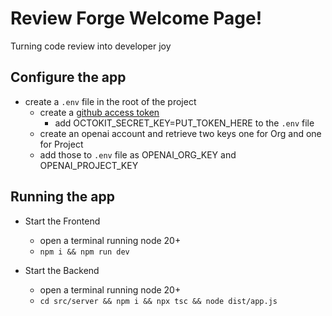 # Review Forge Welcome Page!

Turning code review into developer joy


## Configure the app
- create a `.env` file in the root of the project
  - create a [github access token](https://docs.github.com/en/authentication/keeping-your-account-and-data-secure/managing-your-personal-access-tokens#creating-a-personal-access-token-classic)
    - add OCTOKIT_SECRET_KEY=PUT_TOKEN_HERE to the `.env` file
  - create an openai account and retrieve two keys one for Org and one for Project
  - add those to `.env` file as OPENAI_ORG_KEY and OPENAI_PROJECT_KEY 

## Running the app
- Start the Frontend
  - open a terminal running node 20+
  - `npm i && npm run dev`

- Start the Backend
  - open a terminal running node 20+
  - `cd src/server && npm i && npx tsc && node dist/app.js`